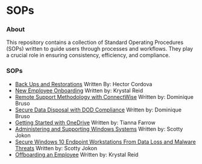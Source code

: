 # SOPs

### About 
This repository contains a collection of Standard Operating Procedures (SOPs) written to guide users through processes and workflows. They play a crucial role in ensuring consistency, efficiency, and compliance. 

### SOPs
- [Back Ups and Restorations](back-ups-and-restorations.md) Written By: Hector Cordova
- [New Employee Onboarding](sop-employeeonboarding.md) Written by: Krystal Reid
- [Remote Support Methodology with ConnectWise](remote-support.md) Written by: Dominique Bruso
- [Secure Data Disposal with DOD Compliance](https://github.com/cyberguardianit/SOPs/blob/main/seattle-ops201d14-Team1-SecureDisposal_SOP.md) Written by: Dominique Bruso 
- [Getting Started with OneDrive](getting-started-with-onedrive.md) Written by: Tianna Farrow
- [Administering and Supporting Windows Systems](adminsupport-windows10.md) Written by: Scotty Jokon
- [Secure Windows 10 Endpoint Workstations From Data Loss and Malware Threats](sop-SecureEndpoint.md) Written by: Scotty Jokon
- [Offboarding an Employee](sop-offboardingemployees.md) Written by: Krystal Reid
